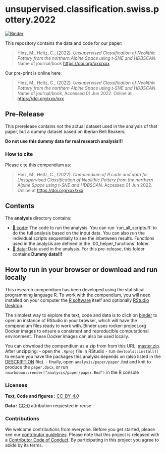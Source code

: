 
<!-- README.md is generated from README.Rmd. Please edit that file -->

# unsupervised.classification.swiss.pottery.2022

[![Binder](https://mybinder.org/badge_logo.svg)](https://mybinder.org/v2/gh/MartinHinz/unsupervised.classification.swiss.pottery.2022/master?urlpath=rstudio)

This repository contains the data and code for our paper:

> Hinz, M., Heitz, C., (2022). *Unsupervised Classification of Neolithic
> Pottery from the northern Alpine Space using t-SNE and HDBSCAN*. Name
> of journal/book <https://doi.org/xxx/xxx>

Our pre-print is online here:

> Hinz, M., Heitz, C., (2022). *Unsupervised Classification of Neolithic
> Pottery from the northern Alpine Space using t-SNE and HDBSCAN*. Name
> of journal/book, Accessed 01 Jun 2022. Online at
> <https://doi.org/xxx/xxx>

## Pre-Release

This prerelease contains not the actual dataset used in the analysis of
that paper, but a dummy dataset based on iberian Bell Beakers.

**Do not use this dummy data for real research analysis!!!**

### How to cite

Please cite this compendium as:

> Hinz, M., Heitz, C., (2022). *Compendium of R code and data for
> Unsupervised Classification of Neolithic Pottery from the northern
> Alpine Space using t-SNE and HDBSCAN*. Accessed 01 Jun 2022. Online at
> <https://doi.org/xxx/xxx>

## Contents

The **analysis** directory contains:

-   [:file_folder: code](/analysis/code): The code to run the analysis.
    You can run ´run_all_scripts.R´ to do the full analysis based on the
    input data. You can also run the individual scripts sequentially to
    see the inbetween results. Functions used in the analysis are
    defined in the ´00_helper_functions´ folder.
-   [:file_folder: data](/analysis/data): Data used in the analysis. For
    this pre-release, this folder contains **Dummy data!!!**

## How to run in your browser or download and run locally

This research compendium has been developed using the statistical
programming language R. To work with the compendium, you will need
installed on your computer the [R
software](https://cloud.r-project.org/) itself and optionally [RStudio
Desktop](https://rstudio.com/products/rstudio/download/).

The simplest way to explore the text, code and data is to click on
[binder](https://mybinder.org/v2/gh/MartinHinz/unsupervised.classification.swiss.pottery.2022/master?urlpath=rstudio)
to open an instance of RStudio in your browser, which will have the
compendium files ready to work with. Binder uses rocker-project.org
Docker images to ensure a consistent and reproducible computational
environment. These Docker images can also be used locally.

You can download the compendium as a zip from from this URL:
[master.zip](/archive/master.zip). After unzipping: - open the `.Rproj`
file in RStudio - run `devtools::install()` to ensure you have the
packages this analysis depends on (also listed in the
[DESCRIPTION](/DESCRIPTION) file). - finally, open
`analysis/paper/paper.Rmd` and knit to produce the `paper.docx`, or run
`rmarkdown::render("analysis/paper/paper.Rmd")` in the R console

### Licenses

**Text, Code and figures :**
[CC-BY-4.0](http://creativecommons.org/licenses/by/4.0/)

**Data :** [CC-0](http://creativecommons.org/publicdomain/zero/1.0/)
attribution requested in reuse

### Contributions

We welcome contributions from everyone. Before you get started, please
see our [contributor guidelines](CONTRIBUTING.md). Please note that this
project is released with a [Contributor Code of Conduct](CONDUCT.md). By
participating in this project you agree to abide by its terms.

